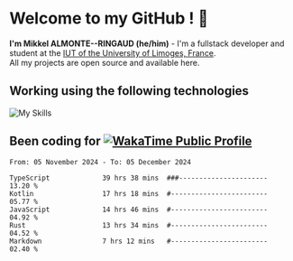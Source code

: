 # Welcome to my GitHub ! 🌃

**I'm Mikkel ALMONTE--RINGAUD (he/him)** - I'm a fullstack developer and student at the [IUT of the University of Limoges, France](https://iut.unilim.fr). \
All my projects are open source and available here.

## Working using the following technologies

![My Skills](https://skillicons.dev/icons?i=solidjs,pnpm,nodejs,ts,js,vercel,netlify,html,css,rust,astro,git,vue,md,electron,figma,github,bash,bun,cloudflare,py,tailwind,nginx,npm,tauri,vite,zig,yarn,windicss,dart,flutter,kotlin&theme=dark)

## Been coding for [![WakaTime Public Profile](https://wakatime.com/badge/user/0839e595-e07a-435c-8d59-ed95f2a3d6dd.svg?style=flat-square)](https://wakatime.com/@0839e595-e07a-435c-8d59-ed95f2a3d6dd)

<!--START_SECTION:waka-->

```plain
From: 05 November 2024 - To: 05 December 2024

TypeScript             39 hrs 38 mins  ###----------------------   13.20 %
Kotlin                 17 hrs 18 mins  #------------------------   05.77 %
JavaScript             14 hrs 46 mins  #------------------------   04.92 %
Rust                   13 hrs 34 mins  #------------------------   04.52 %
Markdown               7 hrs 12 mins   #------------------------   02.40 %
```

<!--END_SECTION:waka-->
